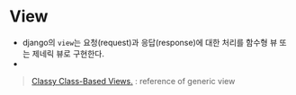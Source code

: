 # View

- django의 ```view```는 요청(request)과 응답(response)에 대한 처리를 함수형 뷰 또는 제네릭 뷰로 구현한다.
- 











> [Classy Class-Based Views.]([http://ccbv.co.uk/](http://ccbv.co.uk/)) : reference of generic view